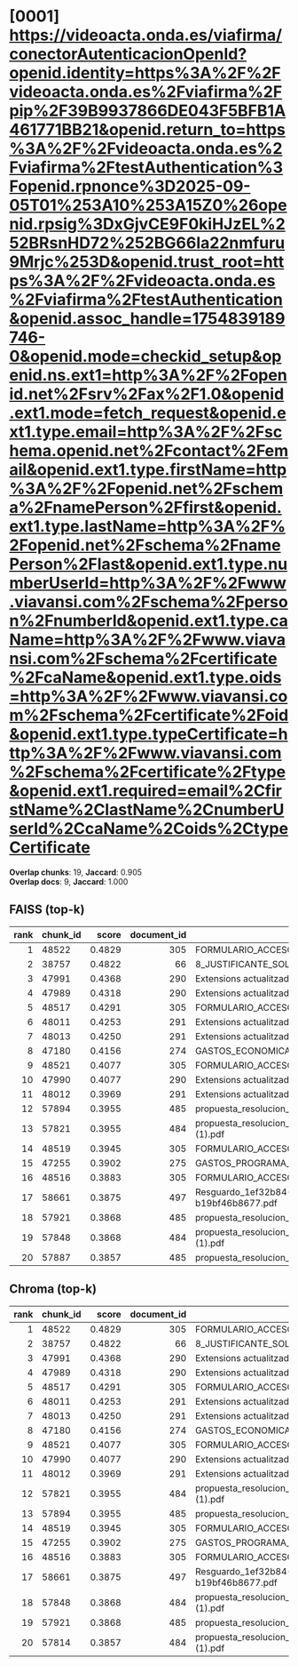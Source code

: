 # [0001] https://videoacta.onda.es/viafirma/conectorAutenticacionOpenId?openid.identity=https%3A%2F%2Fvideoacta.onda.es%2Fviafirma%2Fpip%2F39B9937866DE043F5BFB1A461771BB21&openid.return_to=https%3A%2F%2Fvideoacta.onda.es%2Fviafirma%2FtestAuthentication%3Fopenid.rpnonce%3D2025-09-05T01%253A10%253A15Z0%26openid.rpsig%3DxGjvCE9F0kiHJzEL%252BRsnHD72%252BG66Ia22nmfuru9Mrjc%253D&openid.trust_root=https%3A%2F%2Fvideoacta.onda.es%2Fviafirma%2FtestAuthentication&openid.assoc_handle=1754839189746-0&openid.mode=checkid_setup&openid.ns.ext1=http%3A%2F%2Fopenid.net%2Fsrv%2Fax%2F1.0&openid.ext1.mode=fetch_request&openid.ext1.type.email=http%3A%2F%2Fschema.openid.net%2Fcontact%2Femail&openid.ext1.type.firstName=http%3A%2F%2Fopenid.net%2Fschema%2FnamePerson%2Ffirst&openid.ext1.type.lastName=http%3A%2F%2Fopenid.net%2Fschema%2FnamePerson%2Flast&openid.ext1.type.numberUserId=http%3A%2F%2Fwww.viavansi.com%2Fschema%2Fperson%2FnumberId&openid.ext1.type.caName=http%3A%2F%2Fwww.viavansi.com%2Fschema%2Fcertificate%2FcaName&openid.ext1.type.oids=http%3A%2F%2Fwww.viavansi.com%2Fschema%2Fcertificate%2Foid&openid.ext1.type.typeCertificate=http%3A%2F%2Fwww.viavansi.com%2Fschema%2Fcertificate%2Ftype&openid.ext1.required=email%2CfirstName%2ClastName%2CnumberUserId%2CcaName%2Coids%2CtypeCertificate

**Overlap chunks**: 19, **Jaccard**: 0.905  
**Overlap docs**: 9, **Jaccard**: 1.000

## FAISS (top-k)
rank | chunk_id | score | document_id | title
---:|---|---:|---:|---
1 | 48522 | 0.4829 | 305 | FORMULARIO_ACCESO_PID.pdf
2 | 38757 | 0.4822 | 66 | 8_JUSTIFICANTE_SOLICITUD_INF._VAL.pdf.pdf
3 | 47991 | 0.4368 | 290 | Extensions actualitzades (1).pdf
4 | 47989 | 0.4318 | 290 | Extensions actualitzades (1).pdf
5 | 48517 | 0.4291 | 305 | FORMULARIO_ACCESO_PID.pdf
6 | 48011 | 0.4253 | 291 | Extensions actualitzades.pdf
7 | 48013 | 0.4250 | 291 | Extensions actualitzades.pdf
8 | 47180 | 0.4156 | 274 | GASTOS_ECONOMICA_2025.pdf_1742285328993.pdf
9 | 48521 | 0.4077 | 305 | FORMULARIO_ACCESO_PID.pdf
10 | 47990 | 0.4077 | 290 | Extensions actualitzades (1).pdf
11 | 48012 | 0.3969 | 291 | Extensions actualitzades.pdf
12 | 57894 | 0.3955 | 485 | propuesta_resolucion_provisional_psam_ii_firmado.pdf
13 | 57821 | 0.3955 | 484 | propuesta_resolucion_provisional_psam_ii_firmado (1).pdf
14 | 48519 | 0.3945 | 305 | FORMULARIO_ACCESO_PID.pdf
15 | 47255 | 0.3902 | 275 | GASTOS_PROGRAMA_2025.pdf_1742285328968.pdf
16 | 48516 | 0.3883 | 305 | FORMULARIO_ACCESO_PID.pdf
17 | 58661 | 0.3875 | 497 | Resguardo_1ef32b84-9d70-6166-96de-b19bf46b8677.pdf
18 | 57921 | 0.3868 | 485 | propuesta_resolucion_provisional_psam_ii_firmado.pdf
19 | 57848 | 0.3868 | 484 | propuesta_resolucion_provisional_psam_ii_firmado (1).pdf
20 | 57887 | 0.3857 | 485 | propuesta_resolucion_provisional_psam_ii_firmado.pdf

## Chroma (top-k)
rank | chunk_id | score | document_id | title
---:|---|---:|---:|---
1 | 48522 | 0.4829 | 305 | FORMULARIO_ACCESO_PID.pdf
2 | 38757 | 0.4822 | 66 | 8_JUSTIFICANTE_SOLICITUD_INF._VAL.pdf.pdf
3 | 47991 | 0.4368 | 290 | Extensions actualitzades (1).pdf
4 | 47989 | 0.4318 | 290 | Extensions actualitzades (1).pdf
5 | 48517 | 0.4291 | 305 | FORMULARIO_ACCESO_PID.pdf
6 | 48011 | 0.4253 | 291 | Extensions actualitzades.pdf
7 | 48013 | 0.4250 | 291 | Extensions actualitzades.pdf
8 | 47180 | 0.4156 | 274 | GASTOS_ECONOMICA_2025.pdf_1742285328993.pdf
9 | 48521 | 0.4077 | 305 | FORMULARIO_ACCESO_PID.pdf
10 | 47990 | 0.4077 | 290 | Extensions actualitzades (1).pdf
11 | 48012 | 0.3969 | 291 | Extensions actualitzades.pdf
12 | 57821 | 0.3955 | 484 | propuesta_resolucion_provisional_psam_ii_firmado (1).pdf
13 | 57894 | 0.3955 | 485 | propuesta_resolucion_provisional_psam_ii_firmado.pdf
14 | 48519 | 0.3945 | 305 | FORMULARIO_ACCESO_PID.pdf
15 | 47255 | 0.3902 | 275 | GASTOS_PROGRAMA_2025.pdf_1742285328968.pdf
16 | 48516 | 0.3883 | 305 | FORMULARIO_ACCESO_PID.pdf
17 | 58661 | 0.3875 | 497 | Resguardo_1ef32b84-9d70-6166-96de-b19bf46b8677.pdf
18 | 57848 | 0.3868 | 484 | propuesta_resolucion_provisional_psam_ii_firmado (1).pdf
19 | 57921 | 0.3868 | 485 | propuesta_resolucion_provisional_psam_ii_firmado.pdf
20 | 57814 | 0.3857 | 484 | propuesta_resolucion_provisional_psam_ii_firmado (1).pdf
